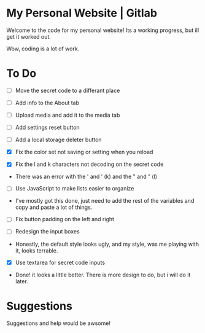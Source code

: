 # My Personal Website | Gitlab
Welcome to the code for my personal website! Its a working progress, but ill get it worked out.

Wow, coding is a lot of work.

# To Do

* [ ]  Move the secret code to a differant place

* [ ]  Add info to the About tab

* [ ]  Upload media and add it to the media tab

* [ ] Add settings reset button

* [ ] Add a local storage deleter button

* [x] Fix the color set not saving or setting when you reload

* [x] Fix the l and k characters not decoding on the secret code
* There was an error with the ' and ’ (k) and the " and ” (l)

* [ ] Use JavaScript to make lists easier to organize 
* I've mostly got this done, just need to add the rest of the variables and copy and paste a lot of things.

* [ ] Fix button padding on the left and right

* [ ] Redesign the input boxes
* Honestly, the default style looks ugly, and my style, was me playing with it, looks terrable.

* [x] Use textarea for secret code inputs
* Done! it looks a little better. There is more design to do, but i will do it later.


# Suggestions
Suggestions and help would be awsome!
